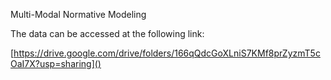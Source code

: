 
Multi-Modal Normative Modeling

The data can be accessed at the following link:

[https://drive.google.com/drive/folders/166qQdcGoXLniS7KMf8prZyzmT5cOaI7X?usp=sharing]()
